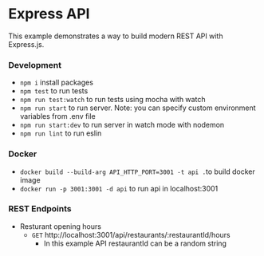 # Express API
This example demonstrates a way to build modern REST API with Express.js.

### Development ###
- `npm i` install packages
- `npm test` to run tests
- `npm run test:watch` to run tests using mocha with watch
- `npm run start` to run server. Note: you can specify custom environment variables from .env file 
- `npm run start:dev` to run server in watch mode with nodemon
- `npm run lint` to run eslin

### Docker ###
- `docker build --build-arg API_HTTP_PORT=3001 -t api .`to build docker image
- `docker run -p 3001:3001 -d api` to run api in localhost:3001

### REST Endpoints ###
- Resturant opening hours
  - `GET` http://localhost:3001/api/restaurants/:restaurantId/hours
    - In this example API restaurantId can be a random string